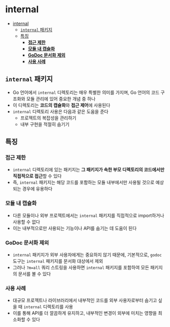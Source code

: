 # internal

- [internal](#internal)
    - [`internal` 패키지](#internal-패키지)
    - [특징](#특징)
        - [**접근 제한**](#접근-제한)
        - [**모듈 내 캡슐화**](#모듈-내-캡슐화)
        - [**GoDoc 문서화 제외**](#godoc-문서화-제외)
        - [**사용 사례**](#사용-사례)

## `internal` 패키지

- Go 언어에서 `internal` 디렉토리는 매우 특별한 의미를 가지며, Go 언어의 코드 구조화와 모듈 관리에 있어 중요한 개념 중 하나
- 이 디렉토리는 **코드의 캡슐화**와 **접근 제어**에 사용된다
- `internal` 디렉토리 사용은 다음과 같은 도움을 준다
    - 프로젝트의 복잡성을 관리하기
    - 내부 구현을 적절히 숨기기

## 특징

### **접근 제한**

- `internal` 디렉토리에 있는 패키지는 **그 패키지가 속한 부모 디렉토리의 코드에서만 직접적으로 접근**할 수 있다
- 즉, `internal` 패키지는 해당 코드를 포함하는 모듈 내부에서만 사용될 것으로 예상되는 경우에 유용하다

### **모듈 내 캡슐화**

- 다른 모듈이나 외부 프로젝트에서는 `internal` 패키지를 직접적으로 import하거나 사용할 수 없다
- 이는 내부적으로만 사용되는 기능이나 API를 숨기는 데 도움이 된다

### **GoDoc 문서화 제외**

- `internal` 패키지가 외부 사용자에게는 중요하지 않기 때문에, 기본적으로, `godoc` 도구는 `internal` 패키지를 문서화 대상에서 제외
- 그러나 `?m=all` 쿼리 스트링을 사용하면 `internal` 패키지를 포함하여 모든 패키지의 문서를 볼 수 있다

### **사용 사례**

- 대규모 프로젝트나 라이브러리에서 내부적인 코드를 외부 사용자로부터 숨기고 싶을 때 `internal` 디렉토리를 사용
- 이를 통해 API를 더 깔끔하게 유지하고, 내부적인 변경이 외부에 미치는 영향을 최소화할 수 있다
